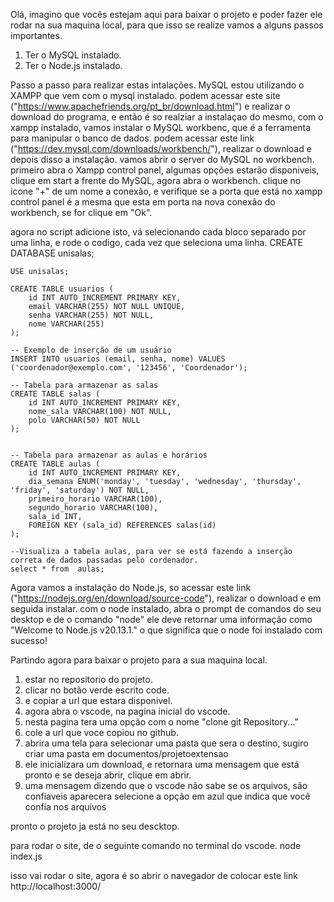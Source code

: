 Olá, imagino que vocês estejam aqui para baixar o projeto e poder fazer ele rodar na sua maquina local, para que isso se realize vamos a alguns passos importantes. 
1. Ter o MySQL instalado.
2. Ter o Node.js instalado.



Passo a passo para realizar estas intalações. 
MySQL estou utilizando o XAMPP que vem com o mysql instalado. podem acessar este site ("https://www.apachefriends.org/pt_br/download.html") e realizar o download do programa, e então é so realziar a instalaçao do mesmo,
com o xampp instalado, vamos instalar o MySQL workbenc, que é a ferramenta para manipular o banco de dados. podem acessar este link ("https://dev.mysql.com/downloads/workbench/"), realizar o download e depois disso a instalação.
vamos abrir o server do MySQL no workbench. 
primeiro abra o Xampp control panel, algumas opções estarão disponiveis, clique em start a frente do MySQL, agora abra o workbench. clique no icone "+" de um nome a conexão, e verifique se a porta que está no xampp control panel é a mesma que esta em porta na nova conexão do workbench, se for clique em "Ok".

agora no script adicione isto, vá selecionando cada bloco separado por uma linha, e rode o codigo, cada vez que seleciona uma linha.
	CREATE DATABASE unisalas;

	USE unisalas;

	CREATE TABLE usuarios (
		id INT AUTO_INCREMENT PRIMARY KEY,
		email VARCHAR(255) NOT NULL UNIQUE,
		senha VARCHAR(255) NOT NULL,
		nome VARCHAR(255)
	);

	-- Exemplo de inserção de um usuário
	INSERT INTO usuarios (email, senha, nome) VALUES ('coordenador@exemplo.com', '123456', 'Coordenador');

	-- Tabela para armazenar as salas
	CREATE TABLE salas (
		id INT AUTO_INCREMENT PRIMARY KEY,
		nome_sala VARCHAR(100) NOT NULL,
		polo VARCHAR(50) NOT NULL
	);


	-- Tabela para armazenar as aulas e horários
	CREATE TABLE aulas (
		id INT AUTO_INCREMENT PRIMARY KEY,
		dia_semana ENUM('monday', 'tuesday', 'wednesday', 'thursday', 'friday', 'saturday') NOT NULL,
		primeiro_horario VARCHAR(100),
		segundo_horario VARCHAR(100),
		sala_id INT,
		FOREIGN KEY (sala_id) REFERENCES salas(id)
	);

    --Visualiza a tabela aulas, para ver se está fazendo a inserção correta de dados passadas pelo cordenador.
	select * from  aulas;
    

 



Agora vamos a instalação do Node.js, so acessar este link ("https://nodejs.org/en/download/source-code"), realizar o download e em seguida instalar. 
com o node instalado, abra o prompt de comandos do seu desktop e de o comando "node" ele deve retornar uma informação como "Welcome to Node.js v20.13.1." o que significa que o node foi instalado com sucesso!


Partindo agora para baixar o projeto para a sua maquina local. 
1. estar no repositorio do projeto.
2. clicar no botão verde escrito code.
3. e copiar a url que estara disponivel.
4. agora abra o vscode, na pagina inicial do vscode.
5. nesta pagina tera uma opção com o nome "clone git Repository..."
6. cole a url que voce copiou no github.
7. abrira uma tela para selecionar uma pasta que sera o destino, sugiro criar uma pasta em documentos/projetoextensao
8. ele inicializara um download, e retornara uma mensagem que está pronto e se deseja abrir, clique em abrir.
9. uma mensagem dizendo que o vscode não sabe se os arquivos, são confiaveis aparecera selecione a opção em azul que indica que você confia nos arquivos 

pronto o projeto ja está no seu descktop. 

para rodar o site, de o seguinte comando no terminal do vscode. 
node index.js 

isso vai rodar o site, agora é so abrir o navegador de colocar este link http://localhost:3000/
